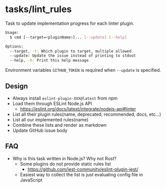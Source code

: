 # tasks/lint_rules

Task to update implementation progress for each linter plugin.

```sh
Usage:
  $ cmd [--target=<pluginName>]... [--update] [--help]

Options:
  --target, -t: Which plugin to target, multiple allowed
  --update: Update the issue instead of printing to stdout
  --help, -h: Print this help message
```

Environment variables `GITHUB_TOKEN` is required when `--update` is specified.

## Design

- Always install `eslint-plugin-XXX@latest` from npm
- Load them through ESLint Node.js API
  - https://eslint.org/docs/latest/integrate/nodejs-api#linter
- List all their plugin rules(name, deprecated, recommended, docs, etc...)
- List all our implemented rules(name)
- Combine these lists and render as markdown
- Update GitHub issue body

## FAQ

- Why is this task written in Node.js? Why not Rust?
  - Some plugins do not provide static rules list
    - https://github.com/jest-community/eslint-plugin-jest/
  - Easiest way to collect the list is just evaluating config file in JavaScript
